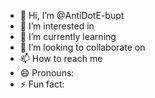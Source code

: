 - 👋 Hi, I’m @AntiDotE-bupt
- 👀 I’m interested in 
- 🌱 I’m currently learning 
- 💞️ I’m looking to collaborate on 
- 📫 How to reach me 
- 😄 Pronouns: 
- ⚡ Fun fact: 

<!---
AntiDotE-bupt/AntiDotE-bupt is a ✨ special ✨ repository because its `README.md` (this file) appears on your GitHub profile.
You can click the Preview link to take a look at your changes.
--->
